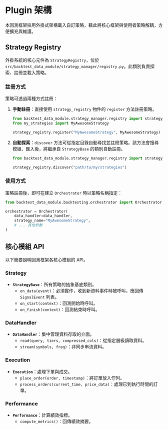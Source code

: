 # Plugin 架構

本回測框架採用外掛式架構載入自訂策略，藉此將核心框架與使用者策略解耦，方便擴充與維護。

## Strategy Registry

外掛系統的核心元件為 `StrategyRegistry`，位於 `src/backtest_data_module/strategy_manager/registry.py`。此類別負責探索、註冊並載入策略。

### 註冊方式

策略可透過兩種方式註冊：

1. **手動註冊**：直接使用 `strategy_registry` 物件的 `register` 方法註冊策略。

    ```python
    from backtest_data_module.strategy_manager.registry import strategy_registry
    from my_strategies import MyAwesomeStrategy

    strategy_registry.register("MyAwesomeStrategy", MyAwesomeStrategy)
    ```

2. **自動探索**：`discover` 方法可從指定目錄自動尋找並註冊策略。該方法會搜尋模組、匯入後，將繼承自 `StrategyBase` 的類別自動註冊。

    ```python
    from backtest_data_module.strategy_manager.registry import strategy_registry

    strategy_registry.discover("path/to/my/strategies")
    ```

### 使用方式

策略註冊後，即可在建立 `Orchestrator` 時以策略名稱指定：

```python
from backtest_data_module.backtesting.orchestrator import Orchestrator

orchestrator = Orchestrator(
    data_handler=data_handler,
    strategy_name="MyAwesomeStrategy",
    # ... 其他參數
)
```

## 核心模組 API

以下簡要說明回測框架各核心模組的 API。

### Strategy

- **`StrategyBase`**：所有策略的抽象基底類別。
    - `on_data(event)`：必須實作，收到新資料事件時被呼叫，應回傳 `SignalEvent` 列表。
    - `on_start(context)`：回測開始時呼叫。
    - `on_finish(context)`：回測結束時呼叫。

### DataHandler

- **`DataHandler`**：集中管理資料存取的介面。
    - `read(query, tiers, compressed_cols)`：從指定層級讀取資料。
    - `stream(symbols, freq)`：非同步串流資料。

### Execution

- **`Execution`**：處理下單與成交。
    - `place_order(order, timestamp)`：將訂單放入佇列。
    - `process_orders(current_time, price_data)`：處理已到執行時間的訂單。

### Performance

- **`Performance`**：計算績效指標。
    - `compute_metrics()`：回傳績效摘要。
